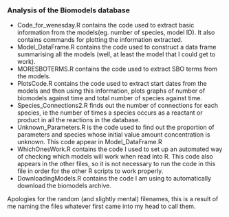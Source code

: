 ### Analysis of the Biomodels database


 * Code_for_wenesday.R contains the code used to extract basic information from the models(eg. number of species, model ID). It also contains commands for plotting the information extracted.
 * Model_DataFrame.R contains the code used to construct a data frame summarising all the models (well, at least the model that I could get to work).
 * MORESBOTERMS.R contains the code used to extract SBO terms from the models.
 * PlotsCode.R contains the code used to extract start dates from the models and then using this information, plots graphs of number of biomodels against time and total number of species against time.
 * Species_Connections2.R finds out the number of connections for each species, ie the number of times a species occurs as a reactant or product in all the reactions in the database.
 * Unknown_Parameters.R is the code used to find out the proportion of parameters and species whose initial value amount concentration is unknown. This code appear in Model_DataFrame.R
 * WhichOnesWork.R contains the code I used to set up an automated way of checking which models will work when read into R. This code also appears in the other files, so it is not necessary to run the code in this file in order for the other R scripts to work properly.
 * DownloadingModels.R contains the code I am using to automatically download the biomodels archive. 

Apologies for the random (and slightly mental) filenames, this is a result of me naming the files whatever first came into my head to call them.
